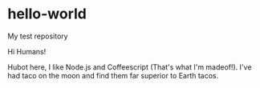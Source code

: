 # hello-world
My test repository

Hi Humans!

Hubot here, I like Node.js and Coffeescript (That's what I'm madeof!).
I've had taco on the moon and find them far superior to Earth tacos.
